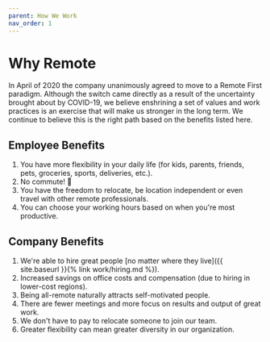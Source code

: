 ```yaml
---
parent: How We Work
nav_order: 1
---
```

# Why Remote
In April of 2020 the company unanimously agreed to move to a Remote First paradigm.  Although the switch came directly as a result of the uncertainty brought about by COVID-19, we believe enshrining a set of values and work practices is an exercise that will make us stronger in the long term.  We continue to believe this is the right path based on the benefits listed here.

## Employee Benefits
1. You have more flexibility in your daily life (for kids, parents, friends, pets, groceries, sports, deliveries, etc.).
1. No commute! :car:
1. You have the freedom to relocate, be location independent or even travel with other remote professionals.
1. You can choose your working hours based on when you're most productive.

## Company Benefits
1. We're able to hire great people [no matter where they live]({{ site.baseurl }}{% link work/hiring.md %}).
1. Increased savings on office costs and compensation (due to hiring in lower-cost regions).
1. Being all-remote naturally attracts self-motivated people.
1. There are fewer meetings and more focus on results and output of great work.
1. We don't have to pay to relocate someone to join our team.
1. Greater flexibility can mean greater diversity in our organization.
